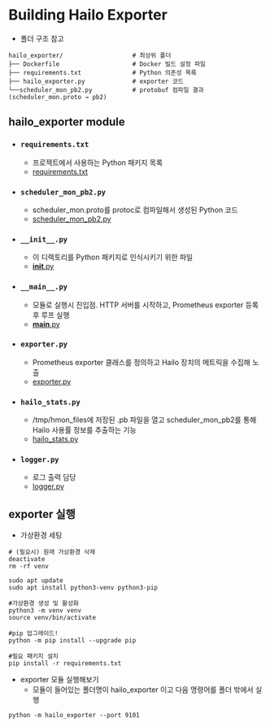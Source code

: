 # Building Hailo Exporter
- 폴더 구조 참고
```
hailo_exporter/                   # 최상위 폴더
├── Dockerfile                    # Docker 빌드 설정 파일
├── requirements.txt              # Python 의존성 목록
├── hailo_exporter.py             # exporter 코드
└──scheduler_mon_pb2.py           # protobuf 컴파일 결과 (scheduler_mon.proto → pb2)
```

## hailo_exporter module

- ### `requirements.txt`
  - 프로젝트에서 사용하는 Python 패키지 목록
  - [requirements.txt](https://github.com/jiiihwan/hailo_exporter/blob/main/hailo_exporter/requirements.txt)

- ### `scheduler_mon_pb2.py`
  - scheduler_mon.proto를 protoc로 컴파일해서 생성된 Python 코드
  - [scheduler_mon_pb2.py](https://github.com/jiiihwan/hailo_exporter/blob/main/hailo_exporter/hailo_exporter/scheduler_mon_pb2.py)

- ### `__init__.py`
  - 이 디렉토리를 Python 패키지로 인식시키기 위한 파일
  - [__init__.py](https://github.com/jiiihwan/hailo_exporter/blob/main/hailo_exporter/hailo_exporter/__init__.py)

- ### `__main__.py`
  - 모듈로 실행시 진입점. HTTP 서버를 시작하고, Prometheus exporter 등록 후 루프 실행
  - [__main__.py](https://github.com/jiiihwan/hailo_exporter/blob/main/hailo_exporter/hailo_exporter/__main__.py)

- ### `exporter.py`
  - Prometheus exporter 클래스를 정의하고 Hailo 장치의 메트릭을 수집해 노출
  - [exporter.py](https://github.com/jiiihwan/hailo_exporter/blob/main/hailo_exporter/hailo_exporter/exporter.py)

- ### `hailo_stats.py`
  - /tmp/hmon_files에 저장된 .pb 파일을 열고 scheduler_mon_pb2를 통해 Hailo 사용률 정보를 추출하는 기능
  - [hailo_stats.py](https://github.com/jiiihwan/hailo_exporter/blob/main/hailo_exporter/hailo_exporter/hailo_stats.py)

- ### `logger.py `
  - 로그 출력 담당
  - [logger.py](https://github.com/jiiihwan/hailo_exporter/blob/main/hailo_exporter/hailo_exporter/logger.py)

## exporter 실행
- 가상환경 세팅
```
# (필요시) 원래 가상환경 삭제
deactivate
rm -rf venv

sudo apt update
sudo apt install python3-venv python3-pip

#가상환경 생성 및 활성화
python3 -m venv venv
source venv/bin/activate

#pip 업그레이드!
python -m pip install --upgrade pip

#필요 패키지 설치
pip install -r requirements.txt
```

- exporter 모듈 실행해보기    
    - 모듈이 들어있는 폴더명이 hailo_exporter 이고 다음 명령어를 폴더 밖에서 실행 
```
python -m hailo_exporter --port 9101
```
